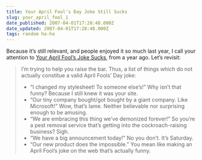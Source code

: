 ```yaml
---
title: Your April Fool's Day Joke Still Sucks
slug: your_april_fool_1
date_published: 2007-04-01T17:28:48.000Z
date_updated: 2007-04-01T17:28:48.000Z
tags: random ha-ha
---
```


Because it’s still relevant, and people enjoyed it so much last year, I call your attention to [Your April Fool’s Joke Sucks](http://www.dashes.com/anil/2006/03/your-april-fool.html), from a year ago. Let’s revisit:

> I’m trying to help you raise the bar. Thus, a list of things which do not actually constitue a valid April Fools’ Day joke:
> 
> - “I changed my stylesheet! To someone else’s!” Why isn’t that funny? Because I still knew it was your site.
> - “Our tiny company bought/got bought by a giant company. Like Microsoft!” Wow, that’s lame. Neither believable nor surprising enough to be amusing.
> - “We are embracing this thing we’ve demonized forever!” So you’re a pest removal service that’s getting into the cockroach-raising business? Sigh.
> - “We have a big announcement today!” No you don’t. It’s Saturday.
> - “Our new product does the impossible.” You mean like making an April Fool’s joke on the web that’s actually funny.
